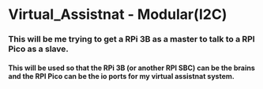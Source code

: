 # Virtual_Assistnat - Modular(I2C)

### This will be me trying to get a RPi 3B as a master to talk to a RPI Pico as a slave.
#### This will be used so that the RPi 3B (or another RPI SBC) can be the brains and the RPI Pico can be the io ports for my virtual assistnat system.